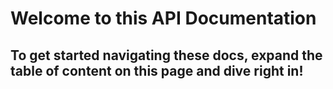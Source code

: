 # Welcome to this API Documentation

## To get started navigating these docs, expand the table of content on this page and dive right in!
